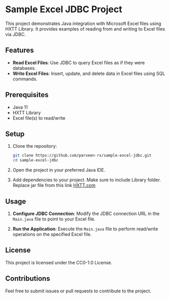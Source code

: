 # Sample Excel JDBC Project

This project demonstrates Java integration with Microsoft Excel files using HXTT Library. It provides examples of reading from and writing to Excel files via JDBC.

## Features

- **Read Excel Files**: Use JDBC to query Excel files as if they were databases.
- **Write Excel Files**: Insert, update, and delete data in Excel files using SQL commands.

## Prerequisites

- Java 11
- HXTT Library
- Excel file(s) to read/write

## Setup

1. Clone the repository:
   ```sh
   git clone https://github.com/parveen-rx/sample-excel-jdbc.git
   cd sample-excel-jdbc
   ```

2. Open the project in your preferred Java IDE.

3. Add dependencies to your project. Make sure to include Library folder. Replace jar file from this link [HXTT.com](https://www.hxtt.com/excel.html) 

## Usage

1. **Configure JDBC Connection**:
   Modify the JDBC connection URL in the `Main.java` file to point to your Excel file.

2. **Run the Application**:
   Execute the `Main.java` file to perform read/write operations on the specified Excel file.

## License

This project is licensed under the CC0-1.0 License.

## Contributions

Feel free to submit issues or pull requests to contribute to the project.
